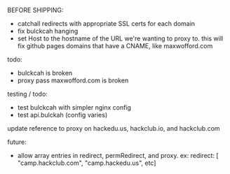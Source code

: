 BEFORE SHIPPING:

- catchall redirects with appropriate SSL certs for each domain
- fix bulckcah hanging
- set Host to the hostname of the URL we're wanting to proxy to. this will fix github pages domains that have a CNAME, like maxwofford.com

todo:

- bulckcah is broken
- proxy pass maxwofford.com is broken

testing / todo:

- test bulckcah with simpler nginx config
- test api.bulckah (config varies)

update reference to proxy on hackedu.us, hackclub.io, and hackclub.com

future:

- allow array entries in redirect, permRedirect, and proxy. ex: redirect: [ "camp.hackclub.com", "camp.hackedu.us", etc]
